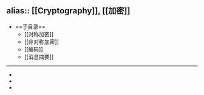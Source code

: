 alias:: [[Cryptography]], [[加密]]
---

- ==子目录==
	- [[对称加密]]
	- [[非对称加密]]
	- [[编码]]
	- [[消息摘要]]
- ---
-
-
-